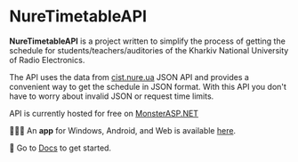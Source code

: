 # NureTimetableAPI

**NureTimetableAPI** is a project written to simplify the process of getting the schedule for students/teachers/auditories of the Kharkiv National University of Radio Electronics.

The API uses the data from [cist.nure.ua](https://cist.nure.ua) JSON API and provides a convenient way to get the schedule in JSON format. With this API you don't have to worry about invalid JSON or request time limits.

API is currently hosted for free on [MonsterASP.NET](https://www.monsterasp.net/)

🧑🏼‍💻 An **app** for Windows, Android, and Web is available [here](https://github.com/music-soul1-1/nure-timetable).


📃 Go to [Docs](https://music-soul1-1.github.io/NureTimetableAPI.Docs/) to get started.
